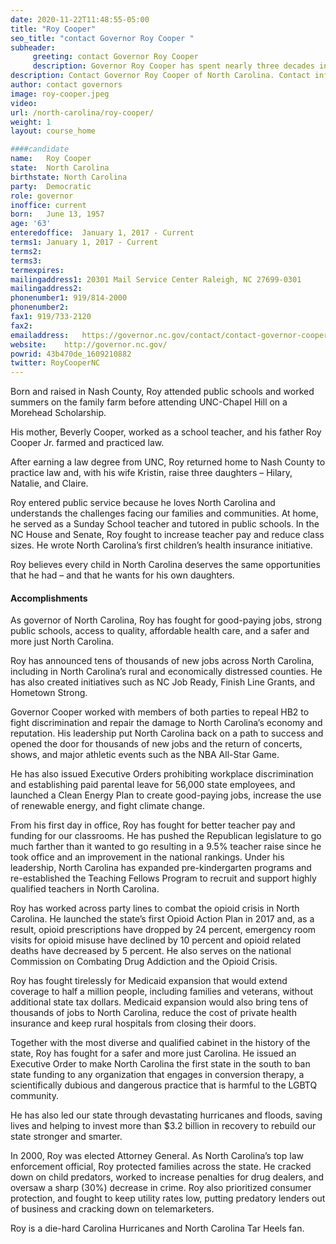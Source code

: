 ```yaml
---
date: 2020-11-22T11:48:55-05:00
title: "Roy Cooper"
seo_title: "contact Governor Roy Cooper "
subheader:
     greeting: contact Governor Roy Cooper 
     description: Governor Roy Cooper has spent nearly three decades in public service protecting families, keeping communities safe, and working to create jobs and improve schools. The son of a school teacher, he knows that education creates opportunity and he has worked throughout his career to strengthen our schools and create a sound foundation for our state’s children. In the NC House and Senate, Gov. Cooper fought to increase teacher pay and reduce class sizes. He wrote North Carolina’s first children’s health insurance initiative. During his service in the legislature, Gov. Cooper worked with members of both parties to get balanced budgets that raised teacher pay to the national average, grow the economy and cut taxes for middle class families. In 2000, the people of North Carolina elected Gov. Cooper as Attorney General, where he continued to fight for families during his four terms. Born and raised in Nash County, he attended public schools and worked summers on the family farm before attending UNC-Chapel Hill on a Morehead Scholarship. His mother, Beverly Cooper, worked as a school teacher, and his father, Roy Cooper Jr., farmed and practiced law. After earning a law degree from UNC, Roy Cooper returned home to Nash County to practice law and, with his wife Kristin, raise three daughters – Hilary, Natalie, and Claire.
description: Contact Governor Roy Cooper of North Carolina. Contact information for Roy Cooper includes his email address, phone number, and mailing address.
author: contact governors
image: roy-cooper.jpeg
video:
url: /north-carolina/roy-cooper/
weight: 1
layout: course_home

####candidate
name:	Roy Cooper
state:	North Carolina
birthstate: North Carolina
party:	Democratic
role: governor
inoffice: current
born:	June 13, 1957
age: '63'
enteredoffice:	January 1, 2017 - Current 
terms1: January 1, 2017 - Current
terms2: 
terms3: 
termexpires:	
mailingaddress1: 20301 Mail Service Center Raleigh, NC 27699-0301
mailingaddress2:		
phonenumber1: 919/814-2000
phonenumber2:	
fax1: 919/733-2120
fax2: 
emailaddress:	https://governor.nc.gov/contact/contact-governor-cooper
website:	http://governor.nc.gov/
powrid: 43b470de_1609210882
twitter: RoyCooperNC
---
```


Born and raised in Nash County, Roy attended public schools and worked summers on the family farm before attending UNC-Chapel Hill on a Morehead Scholarship.

His mother, Beverly Cooper, worked as a school teacher, and his father Roy Cooper Jr. farmed and practiced law.

After earning a law degree from UNC, Roy returned home to Nash County to practice law and, with his wife Kristin, raise three daughters – Hilary, Natalie, and Claire. 



Roy entered public service because he loves North Carolina and understands the challenges facing our families and communities. At home, he served as a Sunday School teacher and tutored in public schools. In the NC House and Senate, Roy fought to increase teacher pay and reduce class sizes. He wrote North Carolina’s first children’s health insurance initiative. 

Roy believes every child in North Carolina deserves the same opportunities that he had – and that he wants for his own daughters.

#### Accomplishments
As governor of North Carolina, Roy has fought for good-paying jobs, strong public schools, access to quality, affordable health care, and a safer and more just North Carolina.

Roy has announced tens of thousands of new jobs across North Carolina, including in North Carolina’s rural and economically distressed counties. He has also created initiatives such as NC Job Ready, Finish Line Grants, and Hometown Strong.

Governor Cooper worked with members of both parties to repeal HB2 to fight discrimination and repair the damage to North Carolina’s economy and reputation. His leadership put North Carolina back on a path to success and opened the door for thousands of new jobs and the return of concerts, shows, and major athletic events such as the NBA All-Star Game. 

He has also issued Executive Orders prohibiting workplace discrimination and establishing paid parental leave for 56,000 state employees, and launched a Clean Energy Plan to create good-paying jobs, increase the use of renewable energy, and fight climate change.

From his first day in office, Roy has fought for better teacher pay and funding for our classrooms. He has pushed the Republican legislature to go much farther than it wanted to go resulting in a 9.5% teacher raise since he took office and an improvement in the national rankings. Under his leadership, North Carolina has expanded pre-kindergarten programs and re-established the Teaching Fellows Program to recruit and support highly qualified teachers in North Carolina.

Roy has worked across party lines to combat the opioid crisis in North Carolina. He launched the state’s first Opioid Action Plan in 2017 and, as a result, opioid prescriptions have dropped by 24 percent, emergency room visits for opioid misuse have declined by 10 percent and opioid related deaths have decreased by 5 percent. He also serves on the national Commission on Combating Drug Addiction and the Opioid Crisis.

Roy has fought tirelessly for Medicaid expansion that would extend coverage to half a million people, including families and veterans, without additional state tax dollars. Medicaid expansion would also bring tens of thousands of jobs to North Carolina, reduce the cost of private health insurance and keep rural hospitals from closing their doors.

Together with the most diverse and qualified cabinet in the history of the state, Roy has fought for a safer and more just Carolina. He issued an Executive Order to make North Carolina the first state in the south to ban state funding to any organization that engages in conversion therapy, a scientifically dubious and dangerous practice that is harmful to the LGBTQ community.

He has also led our state through devastating hurricanes and floods, saving lives and helping to invest more than $3.2 billion in recovery to rebuild our state stronger and smarter.

In 2000, Roy was elected Attorney General. As North Carolina’s top law enforcement official, Roy protected families across the state. He cracked down on child predators, worked to increase penalties for drug dealers, and oversaw a sharp (30%) decrease in crime. Roy also prioritized consumer protection, and fought to keep utility rates low, putting predatory lenders out of business and cracking down on telemarketers.

Roy is a die-hard Carolina Hurricanes and North Carolina Tar Heels fan. 

